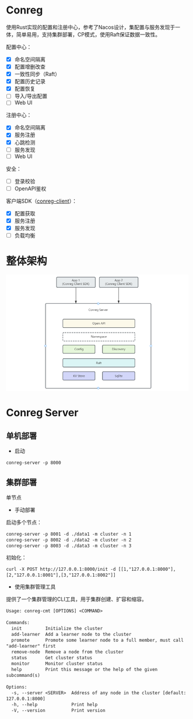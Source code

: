 # Conreg

使用Rust实现的配置和注册中心，参考了Nacos设计，集配置与服务发现于一体，简单易用，支持集群部署，CP模式，使用Raft保证数据一致性。

配置中心：

- [x] 命名空间隔离
- [x] 配置增删改查
- [x] 一致性同步（Raft）
- [x] 配置历史记录
- [x] 配置恢复
- [ ] 导入/导出配置
- [ ] Web UI

注册中心：

- [x] 命名空间隔离
- [x] 服务注册
- [x] 心跳检测
- [ ] 服务发现
- [ ] Web UI

安全：

- [ ] 登录校验
- [ ] OpenAPI鉴权

客户端SDK（[conreg-client](https://docs.rs/conreg-client)）：

- [x] 配置获取
- [x] 服务注册
- [x] 服务发现
- [ ] 负载均衡

# 整体架构

<img alt="architecture" src="docs/architecture.png" width="500px"/>

# Conreg Server

## 单机部署

- 启动

```shell
conreg-server -p 8000
```

## 集群部署

单节点

- 手动部署

启动多个节点：

```shell
conreg-server -p 8001 -d ./data1 -m cluster -n 1
conreg-server -p 8002 -d ./data2 -m cluster -n 2
conreg-server -p 8003 -d ./data3 -m cluster -n 3
```

初始化：

```shell
curl -X POST http://127.0.0.1:8000/init -d [[1,"127.0.0.1:8000"],[2,"127.0.0.1:8001"],[3,"127.0.0.1:8002"]]
```

- 使用集群管理工具

提供了一个集群管理的CLI工具，用于集群创建、扩容和缩容。

```shell
Usage: conreg-cmt [OPTIONS] <COMMAND>

Commands:
  init         Initialize the cluster
  add-learner  Add a learner node to the cluster
  promote      Promote some learner node to a full member, must call "add-learner" first
  remove-node  Remove a node from the cluster
  status       Get cluster status
  monitor      Monitor cluster status
  help         Print this message or the help of the given subcommand(s)

Options:
  -s, --server <SERVER>  Address of any node in the cluster [default: 127.0.0.1:8000]
  -h, --help             Print help
  -V, --version          Print version
```